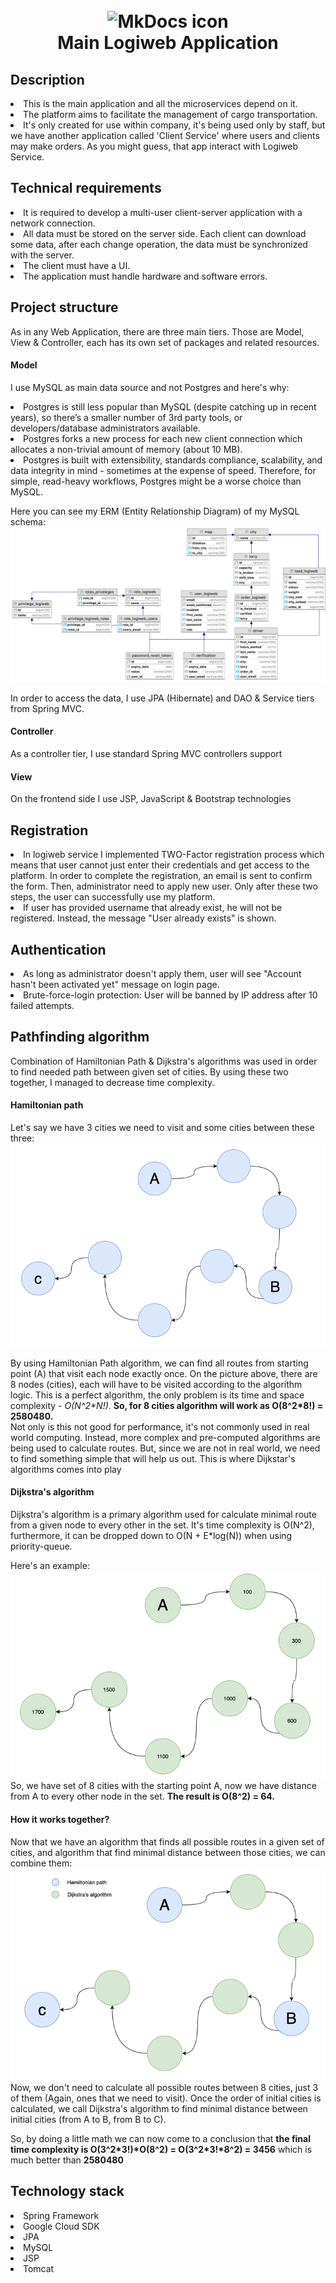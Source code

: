 <h1 align="center">
<br><img src="https://dwglogo.com/wp-content/uploads/2017/12/Spring_Framework_logo_01.png" alt="MkDocs icon" width="170">
<br>Main Logiweb Application
</h1>

## Description

<dl>
<li>This is the main application and all the microservices depend on it.</li>
<li>The platform aims to facilitate the management of cargo transportation.</li>
<li>It's only created for use within company, it's being used only by staff, 
but we have another application called 'Client Service' where users and clients may make orders. As you might guess, 
that app interact with Logiweb Service.</li>
</dl>

<!-- https://shields.io/ -->

## Technical requirements
<dl>
<li>It is required to develop a multi-user client-server application with a network connection.</li>
<li>All data must be stored on the server side. Each client can download some data, after each change operation, the data must be synchronized with the server.</li>
<li>The client must have a UI.</li>
<li>The application must handle hardware and software errors.</li>
</dl>

## Project structure

As in any Web Application, there are three main tiers. 
Those are Model, View & Controller, each has its own set of packages and related resources.

#### Model
I use MySQL as main data source and not Postgres and here's why:<br>
<dl>
<li>Postgres is still less popular than MySQL (despite catching up in recent years), 
so there’s a smaller number of 3rd party tools, or developers/database administrators available.</li>
<li>Postgres forks a new process for each new client connection which allocates 
a non-trivial amount of memory (about 10 MB).</li>
<li>Postgres is built with extensibility, standards compliance, scalability, and data integrity in mind - 
sometimes at the expense of speed. Therefore, for simple, read-heavy workflows, 
Postgres might be a worse choice than MySQL.</li>
</dl>

Here you can see my ERM (Entity Relationship Diagram) of my MySQL schema:
![img.png](img.png)

In order to access the data, I use JPA (Hibernate) and DAO & Service tiers from Spring MVC.
#### Controller

As a controller tier, I use standard Spring MVC controllers support

#### View

On the frontend side I use JSP, JavaScript & Bootstrap technologies

## Registration

<dl>
<li>In logiweb service I implemented TWO-Factor registration process which means that user cannot 
just enter their credentials and get access to the platform. In order to complete the registration, 
an email is sent to confirm the form. Then, administrator need to apply new user. 
Only after these two steps, the user can successfully use my platform.</li>
<li>If user has provided username that already exist, he will not be registered. 
Instead, the message "User already exists" is shown.</li>
</dl>

## Authentication

<dl>
<li>As long as administrator doesn't apply them, user will see "Account hasn't been activated yet" 
message on login page.</li>
<li>Brute-force-login protection: User will be banned by IP address after 10 failed attempts.</li>
</dl>

## Pathfinding algorithm

Combination of Hamiltonian Path & Dijkstra's algorithms was used in order to find needed path between given set of cities.
By using these two together, I managed to decrease time complexity.

#### Hamiltonian path

Let's say we have 3 cities we need to visit and some cities between these three:
![img_3.png](img_3.png)

By using Hamiltonian Path algorithm, we can find all routes from starting point 
(A) that visit each node exactly once. 
On the picture above, there are 8 nodes (cities), each will have to be visited according to the algorithm logic.
This is a perfect algorithm, the only problem is its time and space complexity - *O(N^2\*N!)*. 
**So, for 8 cities algorithm will work as O(8^2*8!) = 2580480.**
<br>Not only is this not good for performance, it's not commonly used in real world computing. 
Instead, more complex and pre-computed algorithms are being used to calculate routes. 
But, since we are not in real world, we need to find something simple that will help us out. 
This is where Dijkstar's algorithms comes into play

#### Dijkstra's algorithm
Dijkstra's algorithm is a primary algorithm used for calculate 
minimal route from a given node to every other in the set. It's time complexity is O(N^2), 
furthermore, it can be dropped down to O(N + E*log(N)) when using priority-queue.

Here's an example:
![img_8.png](img_8.png)
So, we have set of 8 cities with the starting point A, now we have distance from A to every other node in the set.
**The result is O(8^2) = 64.**

#### How it works together?
Now that we have an algorithm that finds all possible routes in a given set of cities, and algorithm that find minimal distance between those cities, we can combine them:
![img_6.png](img_6.png)
Now, we don't need to calculate all possible routes between 8 cities, just 3 of them (Again, ones that we need to visit). Once the order of initial cities is calculated, 
we call Dijkstra's algorithm to find minimal distance between initial cities (from A to B, from B to C).

So, by doing a little math we can now come to a conclusion that **the final time complexity is O(3^2\*3!)\*O(8^2) = O(3^2\*3!\*8^2) = 3456** which is much better than **2580480**

## Technology stack
<dl>
<li>Spring Framework</li>
<li>Google Cloud SDK</li>
<li>JPA</li>
<li>MySQL</li>
<li>JSP</li>
<li>Tomcat</li>
</dl>

